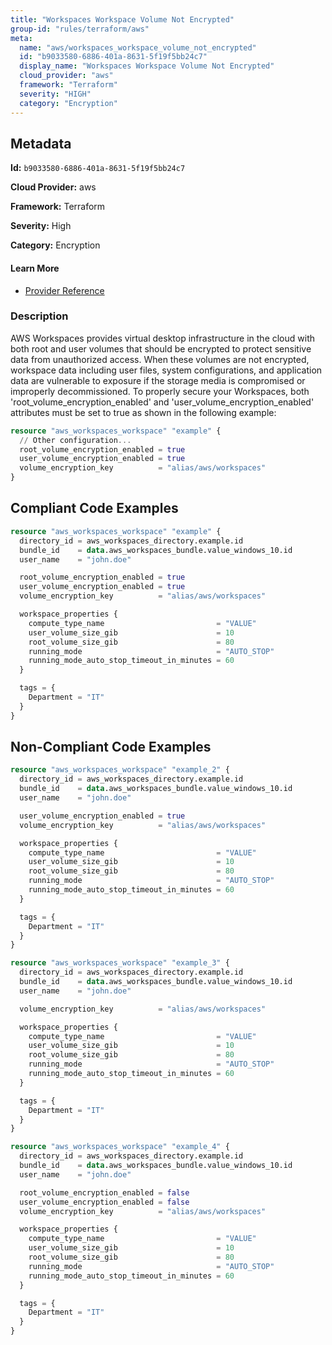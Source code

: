 ```yaml
---
title: "Workspaces Workspace Volume Not Encrypted"
group-id: "rules/terraform/aws"
meta:
  name: "aws/workspaces_workspace_volume_not_encrypted"
  id: "b9033580-6886-401a-8631-5f19f5bb24c7"
  display_name: "Workspaces Workspace Volume Not Encrypted"
  cloud_provider: "aws"
  framework: "Terraform"
  severity: "HIGH"
  category: "Encryption"
---
```

## Metadata

**Id:** `b9033580-6886-401a-8631-5f19f5bb24c7`

**Cloud Provider:** aws

**Framework:** Terraform

**Severity:** High

**Category:** Encryption

#### Learn More

 - [Provider Reference](https://registry.terraform.io/providers/hashicorp/aws/latest/docs/resources/workspaces_workspace#root_volume_encryption_enabled)

### Description

 AWS Workspaces provides virtual desktop infrastructure in the cloud with both root and user volumes that should be encrypted to protect sensitive data from unauthorized access. When these volumes are not encrypted, workspace data including user files, system configurations, and application data are vulnerable to exposure if the storage media is compromised or improperly decommissioned. To properly secure your Workspaces, both 'root_volume_encryption_enabled' and 'user_volume_encryption_enabled' attributes must be set to true as shown in the following example:

```terraform
resource "aws_workspaces_workspace" "example" {
  // Other configuration...
  root_volume_encryption_enabled = true
  user_volume_encryption_enabled = true
  volume_encryption_key          = "alias/aws/workspaces"
}
```


## Compliant Code Examples
```terraform
resource "aws_workspaces_workspace" "example" {
  directory_id = aws_workspaces_directory.example.id
  bundle_id    = data.aws_workspaces_bundle.value_windows_10.id
  user_name    = "john.doe"

  root_volume_encryption_enabled = true
  user_volume_encryption_enabled = true
  volume_encryption_key          = "alias/aws/workspaces"

  workspace_properties {
    compute_type_name                         = "VALUE"
    user_volume_size_gib                      = 10
    root_volume_size_gib                      = 80
    running_mode                              = "AUTO_STOP"
    running_mode_auto_stop_timeout_in_minutes = 60
  }

  tags = {
    Department = "IT"
  }
}

```
## Non-Compliant Code Examples
```terraform
resource "aws_workspaces_workspace" "example_2" {
  directory_id = aws_workspaces_directory.example.id
  bundle_id    = data.aws_workspaces_bundle.value_windows_10.id
  user_name    = "john.doe"

  user_volume_encryption_enabled = true
  volume_encryption_key          = "alias/aws/workspaces"

  workspace_properties {
    compute_type_name                         = "VALUE"
    user_volume_size_gib                      = 10
    root_volume_size_gib                      = 80
    running_mode                              = "AUTO_STOP"
    running_mode_auto_stop_timeout_in_minutes = 60
  }

  tags = {
    Department = "IT"
  }
}

```

```terraform
resource "aws_workspaces_workspace" "example_3" {
  directory_id = aws_workspaces_directory.example.id
  bundle_id    = data.aws_workspaces_bundle.value_windows_10.id
  user_name    = "john.doe"

  volume_encryption_key          = "alias/aws/workspaces"

  workspace_properties {
    compute_type_name                         = "VALUE"
    user_volume_size_gib                      = 10
    root_volume_size_gib                      = 80
    running_mode                              = "AUTO_STOP"
    running_mode_auto_stop_timeout_in_minutes = 60
  }

  tags = {
    Department = "IT"
  }
}

```

```terraform
resource "aws_workspaces_workspace" "example_4" {
  directory_id = aws_workspaces_directory.example.id
  bundle_id    = data.aws_workspaces_bundle.value_windows_10.id
  user_name    = "john.doe"

  root_volume_encryption_enabled = false
  user_volume_encryption_enabled = false
  volume_encryption_key          = "alias/aws/workspaces"

  workspace_properties {
    compute_type_name                         = "VALUE"
    user_volume_size_gib                      = 10
    root_volume_size_gib                      = 80
    running_mode                              = "AUTO_STOP"
    running_mode_auto_stop_timeout_in_minutes = 60
  }

  tags = {
    Department = "IT"
  }
}

```